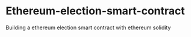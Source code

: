 # Ethereum-election-smart-contract
Building a ethereum election smart contract with ethereum solidity

